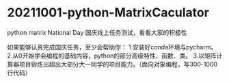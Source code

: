 # 20211001-python-MatrixCaculator
python matrix National Day
国庆线上任务测试，看看大家的积极性

如果能够认真完成国庆任务，至少会帮助你：
1.安装好conda环境与pycharm。
2.从0开始学会编程的基础内容，python的部分高级特性、函数、类。
3.以矩阵计算器项目锻炼出超出大部分大一同学的项目能力。（面向对象编程，写300-1000行代码）
